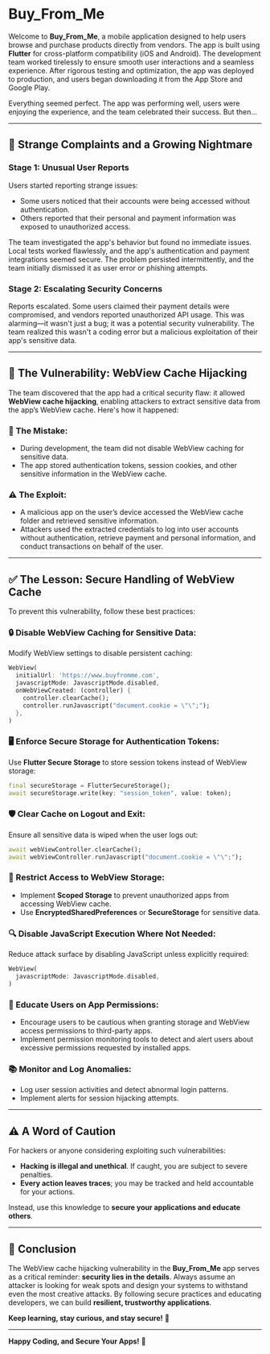 # Buy_From_Me

Welcome to **Buy_From_Me**, a mobile application designed to help users browse and purchase products directly from vendors. The app is built using **Flutter** for cross-platform compatibility (iOS and Android). The development team worked tirelessly to ensure smooth user interactions and a seamless experience. After rigorous testing and optimization, the app was deployed to production, and users began downloading it from the App Store and Google Play.

Everything seemed perfect. The app was performing well, users were enjoying the experience, and the team celebrated their success. But then...

---

## 🚨 Strange Complaints and a Growing Nightmare

### Stage 1: Unusual User Reports
Users started reporting strange issues:

- Some users noticed that their accounts were being accessed without authentication.
- Others reported that their personal and payment information was exposed to unauthorized access.

The team investigated the app's behavior but found no immediate issues. Local tests worked flawlessly, and the app's authentication and payment integrations seemed secure. The problem persisted intermittently, and the team initially dismissed it as user error or phishing attempts.

### Stage 2: Escalating Security Concerns
Reports escalated. Some users claimed their payment details were compromised, and vendors reported unauthorized API usage. This was alarming—it wasn't just a bug; it was a potential security vulnerability. The team realized this wasn't a coding error but a malicious exploitation of their app's sensitive data.

---

## 🛑 The Vulnerability: WebView Cache Hijacking

The team discovered that the app had a critical security flaw: it allowed **WebView cache hijacking**, enabling attackers to extract sensitive data from the app’s WebView cache. Here's how it happened:

### 🔴 The Mistake:
- During development, the team did not disable WebView caching for sensitive data.
- The app stored authentication tokens, session cookies, and other sensitive information in the WebView cache.

### ⚠️ The Exploit:
- A malicious app on the user’s device accessed the WebView cache folder and retrieved sensitive information.
- Attackers used the extracted credentials to log into user accounts without authentication, retrieve payment and personal information, and conduct transactions on behalf of the user.

---

## ✅ The Lesson: Secure Handling of WebView Cache

To prevent this vulnerability, follow these best practices:

### 🔒 Disable WebView Caching for Sensitive Data:
Modify WebView settings to disable persistent caching:

```dart
WebView(
  initialUrl: 'https://www.buyfromme.com',
  javascriptMode: JavascriptMode.disabled,
  onWebViewCreated: (controller) {
    controller.clearCache();
    controller.runJavascript("document.cookie = \"\";");
  },
)
```

### 🖥️ Enforce Secure Storage for Authentication Tokens:
Use **Flutter Secure Storage** to store session tokens instead of WebView storage:

```dart
final secureStorage = FlutterSecureStorage();
await secureStorage.write(key: "session_token", value: token);
```

### 🛡️ Clear Cache on Logout and Exit:
Ensure all sensitive data is wiped when the user logs out:

```dart
await webViewController.clearCache();
await webViewController.runJavascript("document.cookie = \"\";");
```

### 🔀 Restrict Access to WebView Storage:
- Implement **Scoped Storage** to prevent unauthorized apps from accessing WebView cache.
- Use **EncryptedSharedPreferences** or **SecureStorage** for sensitive data.

### 🔍 Disable JavaScript Execution Where Not Needed:
Reduce attack surface by disabling JavaScript unless explicitly required:

```dart
WebView(
  javascriptMode: JavascriptMode.disabled,
)
```

### 📢 Educate Users on App Permissions:
- Encourage users to be cautious when granting storage and WebView access permissions to third-party apps.
- Implement permission monitoring tools to detect and alert users about excessive permissions requested by installed apps.

### 📚 Monitor and Log Anomalies:
- Log user session activities and detect abnormal login patterns.
- Implement alerts for session hijacking attempts.

---

## ⚠️ A Word of Caution

For hackers or anyone considering exploiting such vulnerabilities:

- **Hacking is illegal and unethical**. If caught, you are subject to severe penalties.
- **Every action leaves traces**; you may be tracked and held accountable for your actions.

Instead, use this knowledge to **secure your applications and educate others**.

---

## 🎯 Conclusion

The WebView cache hijacking vulnerability in the **Buy_From_Me** app serves as a critical reminder: **security lies in the details**. Always assume an attacker is looking for weak spots and design your systems to withstand even the most creative attacks. By following secure practices and educating developers, we can build **resilient, trustworthy applications**.

**Keep learning, stay curious, and stay secure!** 🚀

---

**Happy Coding, and Secure Your Apps!** 🔐

